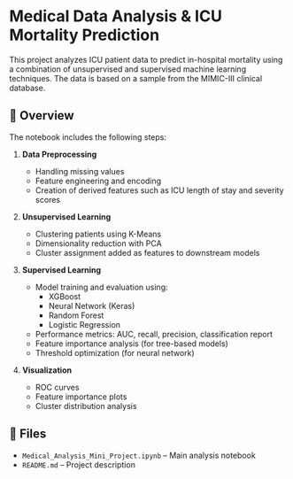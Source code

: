 # Medical Data Analysis & ICU Mortality Prediction

This project analyzes ICU patient data to predict in-hospital mortality using a combination of unsupervised and supervised machine learning techniques. The data is based on a sample from the MIMIC-III clinical database.

## 📌 Overview

The notebook includes the following steps:

1. **Data Preprocessing**
   - Handling missing values
   - Feature engineering and encoding
   - Creation of derived features such as ICU length of stay and severity scores

2. **Unsupervised Learning**
   - Clustering patients using K-Means
   - Dimensionality reduction with PCA
   - Cluster assignment added as features to downstream models

3. **Supervised Learning**
   - Model training and evaluation using:
     - XGBoost
     - Neural Network (Keras)
     - Random Forest
     - Logistic Regression
   - Performance metrics: AUC, recall, precision, classification report
   - Feature importance analysis (for tree-based models)
   - Threshold optimization (for neural network)

4. **Visualization**
   - ROC curves
   - Feature importance plots
   - Cluster distribution analysis

## 📂 Files

- `Medical_Analysis_Mini_Project.ipynb` – Main analysis notebook
- `README.md` – Project description

